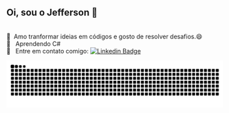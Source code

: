 ## Oi, sou o Jefferson :wave:

<br/> :speech_balloon:  &nbsp;Amo tranformar ideias em códigos e gosto de resolver desafios.😄
<br/>:purple_heart: &nbsp; Aprendendo C#
<br/> :email: &nbsp; Entre em contato comigo: [![Linkedin Badge](https://img.shields.io/badge/-linkedin-blue?style=flat-square&logo=Linkedin&logoColor=white&link=https://www.linkedin.com/in/jefferson-rodrigues-19a110141/)](https://www.linkedin.com/in/jefferson-rodrigues-19a110141/)

<!--
 <br/> :purple_heart: &nbsp; Aprendendo .NET
 <br/> :blush: &nbsp; Posso te ajudar com C#
 <br/> :computer: &nbsp; Minha stack: 
 <br/> :speech_balloon:  &nbsp; Sobre mim: Curto tecnologias, artes e amo conciliar os 2!


**JeffR99/JeffR99** is a ✨ _special_ ✨ repository because its `README.md` (this file) appears on your GitHub profile.

Here are some ideas to get you started:

- 🔭 I’m currently working on ...
- 🌱 I’m currently learning ...
- 👯 I’m looking to collaborate on ...
- 🤔 I’m looking for help with ...
- 💬 Ask me about ...
- 📫 How to reach me: ...
- 😄 Pronouns: ...
- ⚡ Fun fact: ...

<br/>
<div  align="center"> 
  <a href="https://github.com/JeffR99">
  <img height="150em"   align="center" src="https://github-readme-stats.vercel.app/api?username=JeffR99&show_icons=true&theme=tokyonight&include_all_commits=true&count_private=true"/>
  <img height="150em"  align="center" src="https://github-readme-stats.vercel.app/api/top-langs/?username=JeffR99&&layout=compact&hide=shell&theme=tokyonight"/>

  ![Snake animation](https://github.com/ellen2121/ellen2121/blob/output/github-contribution-grid-snake.svg)

</div>

-->
  ![Snake animation](https://github.com/JeffR99/JeffR99/blob/output/github-contribution-grid-snake.svg)





